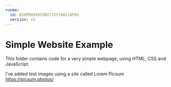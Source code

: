 ```yaml
---
runme:
  id: 01HPRQ5X81SBV7JSYJ481J4F6S
  version: v3
---
```


# Simple Website Example

This folder contains code for a very simple webpage, using HTML, CSS and JavaScript.

I've added test images using a site called Lorem Picsum https://picsum.photos/ 
